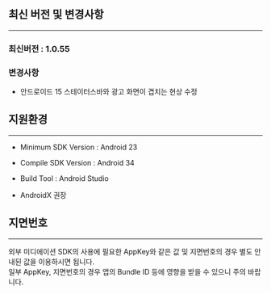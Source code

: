 ## 최신 버전 및 변경사항
---
### 최신버전 : 1.0.55

### 변경사항
- 안드로이드 15 스테이터스바와 광고 화면이 겹치는 현상 수정

## 지원환경
---
- Minimum SDK Version : Android 23

- Compile SDK Version : Android 34

- Build Tool : Android Studio

- AndroidX 권장

## 지면번호
---
외부 미디에이션 SDK의 사용에 필요한 AppKey와 같은 값 및 지면번호의 경우 별도 안내된 값을 이용하시면 됩니다.   
일부 AppKey, 지면번호의 경우 앱의 Bundle ID 등에 영향을 받을 수 있으니 주의 바랍니다.

